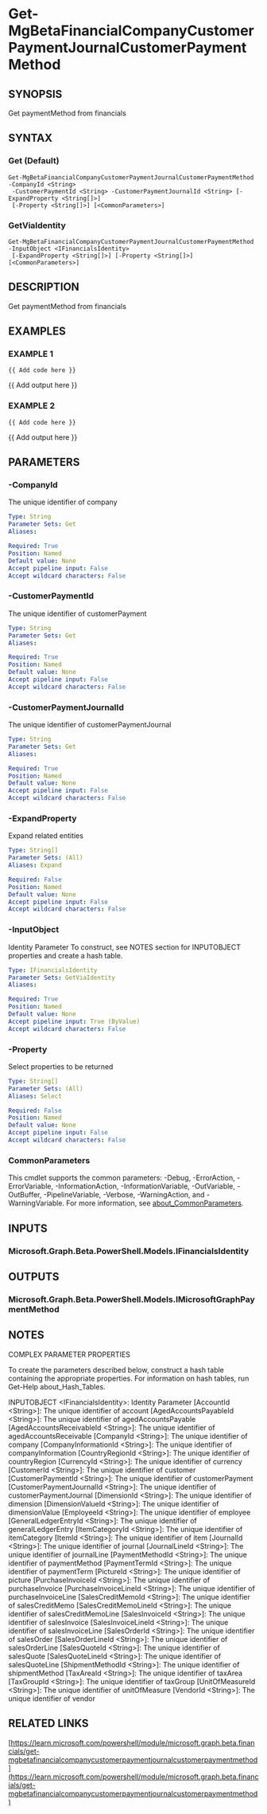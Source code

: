 ﻿---
external help file: Microsoft.Graph.Beta.Financials-help.xml
Module Name: Microsoft.Graph.Beta.Financials
online version: https://learn.microsoft.com/powershell/module/microsoft.graph.beta.financials/get-mgbetafinancialcompanycustomerpaymentjournalcustomerpaymentmethod
schema: 2.0.0
---

# Get-MgBetaFinancialCompanyCustomerPaymentJournalCustomerPaymentMethod

## SYNOPSIS
Get paymentMethod from financials

## SYNTAX

### Get (Default)
```
Get-MgBetaFinancialCompanyCustomerPaymentJournalCustomerPaymentMethod -CompanyId <String>
 -CustomerPaymentId <String> -CustomerPaymentJournalId <String> [-ExpandProperty <String[]>]
 [-Property <String[]>] [<CommonParameters>]
```

### GetViaIdentity
```
Get-MgBetaFinancialCompanyCustomerPaymentJournalCustomerPaymentMethod -InputObject <IFinancialsIdentity>
 [-ExpandProperty <String[]>] [-Property <String[]>] [<CommonParameters>]
```

## DESCRIPTION
Get paymentMethod from financials

## EXAMPLES

### EXAMPLE 1
```
{{ Add code here }}
```

{{ Add output here }}

### EXAMPLE 2
```
{{ Add code here }}
```

{{ Add output here }}

## PARAMETERS

### -CompanyId
The unique identifier of company

```yaml
Type: String
Parameter Sets: Get
Aliases:

Required: True
Position: Named
Default value: None
Accept pipeline input: False
Accept wildcard characters: False
```

### -CustomerPaymentId
The unique identifier of customerPayment

```yaml
Type: String
Parameter Sets: Get
Aliases:

Required: True
Position: Named
Default value: None
Accept pipeline input: False
Accept wildcard characters: False
```

### -CustomerPaymentJournalId
The unique identifier of customerPaymentJournal

```yaml
Type: String
Parameter Sets: Get
Aliases:

Required: True
Position: Named
Default value: None
Accept pipeline input: False
Accept wildcard characters: False
```

### -ExpandProperty
Expand related entities

```yaml
Type: String[]
Parameter Sets: (All)
Aliases: Expand

Required: False
Position: Named
Default value: None
Accept pipeline input: False
Accept wildcard characters: False
```

### -InputObject
Identity Parameter
To construct, see NOTES section for INPUTOBJECT properties and create a hash table.

```yaml
Type: IFinancialsIdentity
Parameter Sets: GetViaIdentity
Aliases:

Required: True
Position: Named
Default value: None
Accept pipeline input: True (ByValue)
Accept wildcard characters: False
```

### -Property
Select properties to be returned

```yaml
Type: String[]
Parameter Sets: (All)
Aliases: Select

Required: False
Position: Named
Default value: None
Accept pipeline input: False
Accept wildcard characters: False
```

### CommonParameters
This cmdlet supports the common parameters: -Debug, -ErrorAction, -ErrorVariable, -InformationAction, -InformationVariable, -OutVariable, -OutBuffer, -PipelineVariable, -Verbose, -WarningAction, and -WarningVariable. For more information, see [about_CommonParameters](http://go.microsoft.com/fwlink/?LinkID=113216).

## INPUTS

### Microsoft.Graph.Beta.PowerShell.Models.IFinancialsIdentity
## OUTPUTS

### Microsoft.Graph.Beta.PowerShell.Models.IMicrosoftGraphPaymentMethod
## NOTES
COMPLEX PARAMETER PROPERTIES

To create the parameters described below, construct a hash table containing the appropriate properties.
For information on hash tables, run Get-Help about_Hash_Tables.

INPUTOBJECT \<IFinancialsIdentity\>: Identity Parameter
  \[AccountId \<String\>\]: The unique identifier of account
  \[AgedAccountsPayableId \<String\>\]: The unique identifier of agedAccountsPayable
  \[AgedAccountsReceivableId \<String\>\]: The unique identifier of agedAccountsReceivable
  \[CompanyId \<String\>\]: The unique identifier of company
  \[CompanyInformationId \<String\>\]: The unique identifier of companyInformation
  \[CountryRegionId \<String\>\]: The unique identifier of countryRegion
  \[CurrencyId \<String\>\]: The unique identifier of currency
  \[CustomerId \<String\>\]: The unique identifier of customer
  \[CustomerPaymentId \<String\>\]: The unique identifier of customerPayment
  \[CustomerPaymentJournalId \<String\>\]: The unique identifier of customerPaymentJournal
  \[DimensionId \<String\>\]: The unique identifier of dimension
  \[DimensionValueId \<String\>\]: The unique identifier of dimensionValue
  \[EmployeeId \<String\>\]: The unique identifier of employee
  \[GeneralLedgerEntryId \<String\>\]: The unique identifier of generalLedgerEntry
  \[ItemCategoryId \<String\>\]: The unique identifier of itemCategory
  \[ItemId \<String\>\]: The unique identifier of item
  \[JournalId \<String\>\]: The unique identifier of journal
  \[JournalLineId \<String\>\]: The unique identifier of journalLine
  \[PaymentMethodId \<String\>\]: The unique identifier of paymentMethod
  \[PaymentTermId \<String\>\]: The unique identifier of paymentTerm
  \[PictureId \<String\>\]: The unique identifier of picture
  \[PurchaseInvoiceId \<String\>\]: The unique identifier of purchaseInvoice
  \[PurchaseInvoiceLineId \<String\>\]: The unique identifier of purchaseInvoiceLine
  \[SalesCreditMemoId \<String\>\]: The unique identifier of salesCreditMemo
  \[SalesCreditMemoLineId \<String\>\]: The unique identifier of salesCreditMemoLine
  \[SalesInvoiceId \<String\>\]: The unique identifier of salesInvoice
  \[SalesInvoiceLineId \<String\>\]: The unique identifier of salesInvoiceLine
  \[SalesOrderId \<String\>\]: The unique identifier of salesOrder
  \[SalesOrderLineId \<String\>\]: The unique identifier of salesOrderLine
  \[SalesQuoteId \<String\>\]: The unique identifier of salesQuote
  \[SalesQuoteLineId \<String\>\]: The unique identifier of salesQuoteLine
  \[ShipmentMethodId \<String\>\]: The unique identifier of shipmentMethod
  \[TaxAreaId \<String\>\]: The unique identifier of taxArea
  \[TaxGroupId \<String\>\]: The unique identifier of taxGroup
  \[UnitOfMeasureId \<String\>\]: The unique identifier of unitOfMeasure
  \[VendorId \<String\>\]: The unique identifier of vendor

## RELATED LINKS

[https://learn.microsoft.com/powershell/module/microsoft.graph.beta.financials/get-mgbetafinancialcompanycustomerpaymentjournalcustomerpaymentmethod](https://learn.microsoft.com/powershell/module/microsoft.graph.beta.financials/get-mgbetafinancialcompanycustomerpaymentjournalcustomerpaymentmethod)

